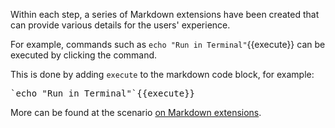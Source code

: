 Within each step, a series of Markdown extensions have been created that can provide various details for the users' experience.

For example, commands such as `echo "Run in Terminal"`{{execute}} can be executed by clicking the command.

This is done by adding `execute` to the markdown code block, for example:
<pre>`echo "Run in Terminal"`{{execute}}</pre>

More can be found at the scenario [on Markdown extensions](https://katacoda.com/scenario-examples/scenarios/markdown-extensions).